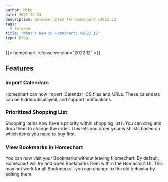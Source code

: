 ```yaml
---
author: Mike
date: 2022-12-24
description: Release notes for Homechart v2022.12.
tags:
  - release
title: "What's New in Homechart: v2022.12"
type: blog
---
```


{{< homechart-release version="2022.12" >}}

## Features

### Import Calendars

Homechart can now import iCalendar ICS files and URLs.  These calendars can be hidden/displayed, and support notifications.

### Prioritized Shopping List

Shopping items now have a priority within shopping lists.  You can drag and drop them to change the order.  This lets you order your wishlists based on which items you need to buy first.

### View Bookmarks in Homechart

You can now visit your Bookmarks without leaving Homechart.  By default, Homechart will try and open Bookmarks from within the Homechart UI.  This may not work for all Bookmarks--you can change to the old behavior by editing them.
